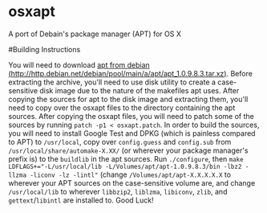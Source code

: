 # osxapt
A port of Debain's package manager (APT) for OS X


#Building Instructions

You will need to download [apt from debian (http://http.debian.net/debian/pool/main/a/apt/apt_1.0.9.8.3.tar.xz)](http://http.debian.net/debian/pool/main/a/apt/apt_1.0.9.8.3.tar.xz). Before extracting the archive, you'll need to use disk utility to create a case-sensitive disk image due to the nature of the makefiles apt uses. After copying the sources for apt to the disk image and extracting them, you'll need to copy over the osxapt files to the directory containing the apt sources. After copying the osxapt files, you will need to patch some of the sources by running `patch -p1 < osxapt.patch`. In order to build the sources, you will need to install Google Test and DPKG (which is painless compared to APT) to `/usr/local`, copy over `config.guess` and `config.sub` from `/usr/local/share/automake-X.XX/` (or wherever your package manager's prefix is) to the `buildlib` in the apt sources. Run `./configure`, then `make LDFLAGS+="-L/usr/local/lib -L/Volumes/apt/apt-1.0.9.8.3/bin -lbz2 -llzma -liconv -lz -lintl"` (change `/Volumes/apt/apt-X.X.X.X.X` to wherever your APT sources on the case-sensitive volume are, and change `/usr/local/lib` to wherever `libbzip2`, `liblzma`, `libiconv`, `zlib`, and `gettext`/`libintl` are installed to.
Good Luck!
